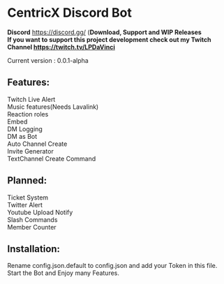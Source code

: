 # CentricX Discord Bot

**Discord** https://discord.gg/ (**Download, Support and WIP Releases**  
**If you want to support this project development check out my Twitch Channel https://twitch.tv/LPDaVinci**  

Current version : 0.0.1-alpha  
## Features:  
Twitch Live Alert  
Music features(Needs Lavalink)    
Reaction roles  
Embed  
DM Logging  
DM as Bot  
Auto Channel Create  
Invite Generator  
TextChannel Create Command  

## Planned:  
Ticket System  
Twitter Alert  
Youtube Upload Notify    
Slash Commands  
Member Counter  

## Installation:
Rename config.json.default to config.json and add your Token in this file.  
Start the Bot and Enjoy many Features.  
